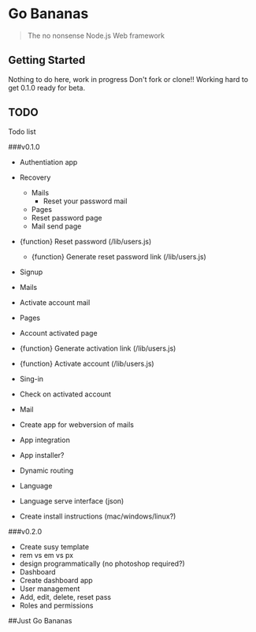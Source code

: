 Go Bananas
==========
> The no nonsense Node.js Web framework

## Getting Started
Nothing to do here, work in progress
Don't fork or clone!!
Working hard to get 0.1.0 ready for beta. 

## TODO
Todo list

###v0.1.0
- Authentiation app
 - Recovery
 	- Mails
 		- Reset your password mail
 	- Pages
 	 - Reset password page
 	 - Mail send page
  - {function} Reset password (/lib/users.js)
	- {function} Generate reset password link (/lib/users.js)
 - Signup
  - Mails
   - Activate account mail
  - Pages
   - Account activated page
  - {function} Generate activation link (/lib/users.js)
  - {function} Activate account (/lib/users.js)
 - Sing-in
  - Check on activated account
- Mail
 - Create app for webversion of mails
- App integration
 - App installer?
 - Dynamic routing
- Language
 - Language serve interface (json)

- Create install instructions (mac/windows/linux?)


###v0.2.0
- Create susy template
 - rem vs em vs px
 - design programmatically (no photoshop required?)
- Dashboard
 - Create dashboard app
- User management
 - Add, edit, delete, reset pass
- Roles and permissions




##Just Go Bananas
